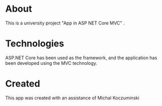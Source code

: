 # About
This is a university project "App in ASP NET Core MVC" . 

# Technologies
ASP.NET Core has been used as the framework, and the application has been developed using the MVC technology.

# Created 
This app was created with an assistance of Michal Koczuminski 